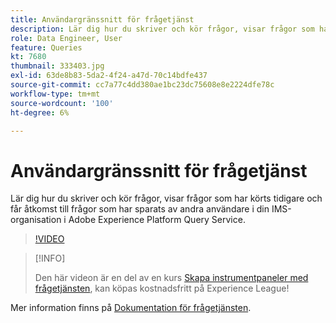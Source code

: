 ```yaml
---
title: Användargränssnitt för frågetjänst
description: Lär dig hur du skriver och kör frågor, visar frågor som har körts tidigare och får åtkomst till frågor som har sparats av andra användare i din IMS-organisation i Adobe Experience Platform Query Service.
role: Data Engineer, User
feature: Queries
kt: 7680
thumbnail: 333403.jpg
exl-id: 63de8b83-5da2-4f24-a47d-70c14bdfe437
source-git-commit: cc7a77c4dd380ae1bc23dc75608e8e2224dfe78c
workflow-type: tm+mt
source-wordcount: '100'
ht-degree: 6%

---
```


# Användargränssnitt för frågetjänst

Lär dig hur du skriver och kör frågor, visar frågor som har körts tidigare och får åtkomst till frågor som har sparats av andra användare i din IMS-organisation i Adobe Experience Platform Query Service.

>[!VIDEO](https://video.tv.adobe.com/v/333403?quality=12&learn=on)

>[!INFO]
>
> Den här videon är en del av en kurs [Skapa instrumentpaneler med frågetjänsten](https://experienceleague.adobe.com/?recommended=ExperiencePlatform-D-1-2021.1.qsvc.dash), kan köpas kostnadsfritt på Experience League!

Mer information finns på [Dokumentation för frågetjänsten](https://experienceleague.adobe.com/docs/experience-platform/query/home.html?lang=sv).
